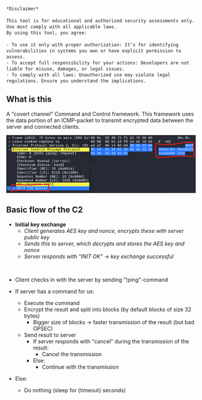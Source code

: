    *Disclaimer*

    This tool is for educational and authorized security assessments only. Use must comply with all applicable laws.
    By using this tool, you agree:

    - To use it only with proper authorization: It’s for identifying vulnerabilities in systems you own or have explicit permission to assess.
    - To accept full responsibility for your actions: Developers are not liable for misuse, damages, or legal issues.
    - To comply with all laws: Unauthorized use may violate legal regulations. Ensure you understand the implications.



## What is this

A "covert channel" Command and Control framework.
This framework uses the data portion of an ICMP-packet to transmit encrypted data between the server and connected clients.

![](./images/wireshark.png)


## Basic flow of the C2


- **Initial key exchange**
	- *Client generates AES key and nonce, encrypts these with server public key*
	- *Sends this to server, which decrypts and stores the AES key and nonce*
	- *Server responds with "INIT OK" -> key exchange successful*

<br>

- Client checks in with the server by sending "!ping"-command

- If server has a command for us:
	- Execute the command
	- Encrypt the result and split into blocks (by default blocks of size 32 bytes)
   		- Bigger size of blocks -> faster transmission of the result (but bad OPSEC)
	- Send result to server
    	- If server responds with "cancel" during the transmission of the result:
        	- Cancel the transmission
    	- Else:
        	- Continue with the transmission
- Else:
	- Do nothing (sleep for {timeout} seconds)
